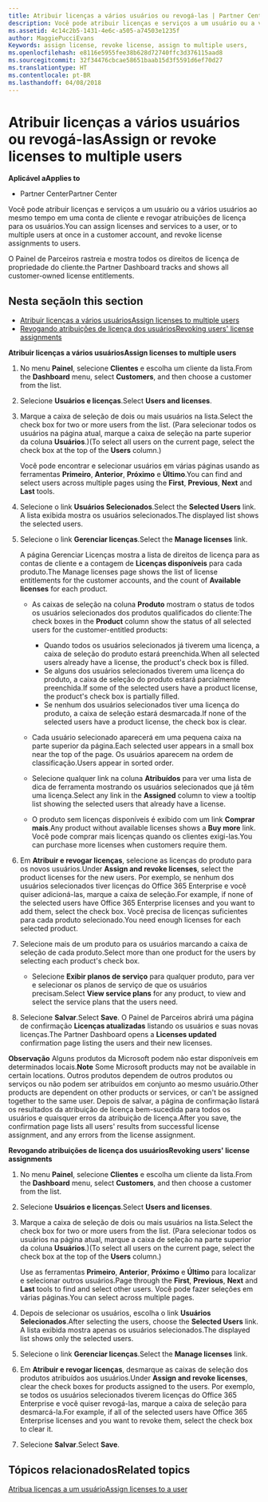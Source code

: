 ```yaml
---
title: Atribuir licenças a vários usuários ou revogá-las | Partner Center
description: Você pode atribuir licenças e serviços a um usuário ou a vários usuários ao mesmo tempo em uma conta de cliente e revogar atribuições de licença para os usuários.
ms.assetid: 4c14c2b5-1431-4e6c-a505-a74503e1235f
author: MaggiePucciEvans
Keywords: assign license, revoke license, assign to multiple users,
ms.openlocfilehash: e8116e5955fee38b628d72740ffc3d376115aad8
ms.sourcegitcommit: 32f34476cbcae58651baab15d3f5591d6ef70d27
ms.translationtype: HT
ms.contentlocale: pt-BR
ms.lasthandoff: 04/08/2018
---
```

# <a name="assign-or-revoke-licenses-to-multiple-users"></a><span data-ttu-id="8725e-103">Atribuir licenças a vários usuários ou revogá-las</span><span class="sxs-lookup"><span data-stu-id="8725e-103">Assign or revoke licenses to multiple users</span></span>

**<span data-ttu-id="8725e-104">Aplicável a</span><span class="sxs-lookup"><span data-stu-id="8725e-104">Applies to</span></span>**

-  <span data-ttu-id="8725e-105">Partner Center</span><span class="sxs-lookup"><span data-stu-id="8725e-105">Partner Center</span></span>

<span data-ttu-id="8725e-106">Você pode atribuir licenças e serviços a um usuário ou a vários usuários ao mesmo tempo em uma conta de cliente e revogar atribuições de licença para os usuários.</span><span class="sxs-lookup"><span data-stu-id="8725e-106">You can assign licenses and services to a user, or to multiple users at once in a customer account, and revoke license assignments to users.</span></span>

<span data-ttu-id="8725e-107">O Painel de Parceiros rastreia e mostra todos os direitos de licença de propriedade do cliente.</span><span class="sxs-lookup"><span data-stu-id="8725e-107">the Partner Dashboard tracks and shows all customer-owned license entitlements.</span></span>

## <a name="in-this-section"></a><span data-ttu-id="8725e-108">Nesta seção</span><span class="sxs-lookup"><span data-stu-id="8725e-108">In this section</span></span>


-   [<span data-ttu-id="8725e-109">Atribuir licenças a vários usuários</span><span class="sxs-lookup"><span data-stu-id="8725e-109">Assign licenses to multiple users</span></span>](#assign-licenses-to-groups)
-   [<span data-ttu-id="8725e-110">Revogando atribuições de licença dos usuários</span><span class="sxs-lookup"><span data-stu-id="8725e-110">Revoking users' license assignments</span></span>](#revoking-licenses)

<a href="" id="assign-licenses-to-groups"></a>
<span data-ttu-id="8725e-111">**Atribuir licenças a vários usuários**</span><span class="sxs-lookup"><span data-stu-id="8725e-111">**Assign licenses to multiple users**</span></span>

1.  <span data-ttu-id="8725e-112">No menu **Painel**, selecione **Clientes** e escolha um cliente da lista.</span><span class="sxs-lookup"><span data-stu-id="8725e-112">From the **Dashboard** menu, select **Customers**, and then choose a customer from the list.</span></span>
2.  <span data-ttu-id="8725e-113">Selecione **Usuários e licenças**.</span><span class="sxs-lookup"><span data-stu-id="8725e-113">Select **Users and licenses**.</span></span>
3.  <span data-ttu-id="8725e-114">Marque a caixa de seleção de dois ou mais usuários na lista.</span><span class="sxs-lookup"><span data-stu-id="8725e-114">Select the check box for two or more users from the list.</span></span> <span data-ttu-id="8725e-115">(Para selecionar todos os usuários na página atual, marque a caixa de seleção na parte superior da coluna **Usuários**.)</span><span class="sxs-lookup"><span data-stu-id="8725e-115">(To select all users on the current page, select the check box at the top of the **Users** column.)</span></span>

    <span data-ttu-id="8725e-116">Você pode encontrar e selecionar usuários em várias páginas usando as ferramentas **Primeiro**, **Anterior**, **Próximo** e **Último**.</span><span class="sxs-lookup"><span data-stu-id="8725e-116">You can find and select users across multiple pages using the **First**, **Previous**, **Next** and **Last** tools.</span></span>

4.  <span data-ttu-id="8725e-117">Selecione o link **Usuários Selecionados**.</span><span class="sxs-lookup"><span data-stu-id="8725e-117">Select the **Selected Users** link.</span></span> <span data-ttu-id="8725e-118">A lista exibida mostra os usuários selecionados.</span><span class="sxs-lookup"><span data-stu-id="8725e-118">The displayed list shows the selected users.</span></span>
5.  <span data-ttu-id="8725e-119">Selecione o link **Gerenciar licenças**.</span><span class="sxs-lookup"><span data-stu-id="8725e-119">Select the **Manage licenses** link.</span></span>

    <span data-ttu-id="8725e-120">A página Gerenciar Licenças mostra a lista de direitos de licença para as contas de cliente e a contagem de **Licenças disponíveis** para cada produto.</span><span class="sxs-lookup"><span data-stu-id="8725e-120">The Manage licenses page shows the list of license entitlements for the customer accounts, and the count of **Available licenses** for each product.</span></span>

    -   <span data-ttu-id="8725e-121">As caixas de seleção na coluna **Produto** mostram o status de todos os usuários selecionados dos produtos qualificados do cliente:</span><span class="sxs-lookup"><span data-stu-id="8725e-121">The check boxes in the **Product** column show the status of all selected users for the customer-entitled products:</span></span>

        -   <span data-ttu-id="8725e-122">Quando todos os usuários selecionados já tiverem uma licença, a caixa de seleção do produto estará preenchida.</span><span class="sxs-lookup"><span data-stu-id="8725e-122">When all selected users already have a license, the product's check box is filled.</span></span>
        -   <span data-ttu-id="8725e-123">Se alguns dos usuários selecionados tiverem uma licença do produto, a caixa de seleção do produto estará parcialmente preenchida.</span><span class="sxs-lookup"><span data-stu-id="8725e-123">If some of the selected users have a product license, the product's check box is partially filled.</span></span>
        -   <span data-ttu-id="8725e-124">Se nenhum dos usuários selecionados tiver uma licença do produto, a caixa de seleção estará desmarcada.</span><span class="sxs-lookup"><span data-stu-id="8725e-124">If none of the selected users have a product license, the check box is clear.</span></span>
    -   <span data-ttu-id="8725e-125">Cada usuário selecionado aparecerá em uma pequena caixa na parte superior da página.</span><span class="sxs-lookup"><span data-stu-id="8725e-125">Each selected user appears in a small box near the top of the page.</span></span> <span data-ttu-id="8725e-126">Os usuários aparecem na ordem de classificação.</span><span class="sxs-lookup"><span data-stu-id="8725e-126">Users appear in sorted order.</span></span>

    -   <span data-ttu-id="8725e-127">Selecione qualquer link na coluna **Atribuídos** para ver uma lista de dica de ferramenta mostrando os usuários selecionados que já têm uma licença.</span><span class="sxs-lookup"><span data-stu-id="8725e-127">Select any link in the **Assigned** column to view a tooltip list showing the selected users that already have a license.</span></span>

    -   <span data-ttu-id="8725e-128">O produto sem licenças disponíveis é exibido com um link **Comprar mais**.</span><span class="sxs-lookup"><span data-stu-id="8725e-128">Any product without available licenses shows a **Buy more** link.</span></span> <span data-ttu-id="8725e-129">Você pode comprar mais licenças quando os clientes exigi-las.</span><span class="sxs-lookup"><span data-stu-id="8725e-129">You can purchase more licenses when customers require them.</span></span>

6.  <span data-ttu-id="8725e-130">Em **Atribuir e revogar licenças**, selecione as licenças do produto para os novos usuários.</span><span class="sxs-lookup"><span data-stu-id="8725e-130">Under **Assign and revoke licenses**, select the product licenses for the new users.</span></span> <span data-ttu-id="8725e-131">Por exemplo, se nenhum dos usuários selecionados tiver licenças do Office 365 Enterprise e você quiser adicioná-las, marque a caixa de seleção.</span><span class="sxs-lookup"><span data-stu-id="8725e-131">For example, if none of the selected users have Office 365 Enterprise licenses and you want to add them, select the check box.</span></span> <span data-ttu-id="8725e-132">Você precisa de licenças suficientes para cada produto selecionado.</span><span class="sxs-lookup"><span data-stu-id="8725e-132">You need enough licenses for each selected product.</span></span>
7.  <span data-ttu-id="8725e-133">Selecione mais de um produto para os usuários marcando a caixa de seleção de cada produto.</span><span class="sxs-lookup"><span data-stu-id="8725e-133">Select more than one product for the users by selecting each product's check box.</span></span>
    -   <span data-ttu-id="8725e-134">Selecione **Exibir planos de serviço** para qualquer produto, para ver e selecionar os planos de serviço de que os usuários precisam.</span><span class="sxs-lookup"><span data-stu-id="8725e-134">Select **View service plans** for any product, to view and select the service plans that the users need.</span></span>

8.  <span data-ttu-id="8725e-135">Selecione **Salvar**.</span><span class="sxs-lookup"><span data-stu-id="8725e-135">Select **Save**.</span></span> <span data-ttu-id="8725e-136">O Painel de Parceiros abrirá uma página de confirmação **Licenças atualizadas** listando os usuários e suas novas licenças.</span><span class="sxs-lookup"><span data-stu-id="8725e-136">The Partner Dashboard opens a **Licenses updated** confirmation page listing the users and their new licenses.</span></span>

<span data-ttu-id="8725e-137">**Observação**  Alguns produtos da Microsoft podem não estar disponíveis em determinados locais.</span><span class="sxs-lookup"><span data-stu-id="8725e-137">**Note**  Some Microsoft products may not be available in certain locations.</span></span> <span data-ttu-id="8725e-138">Outros produtos dependem de outros produtos ou serviços ou não podem ser atribuídos em conjunto ao mesmo usuário.</span><span class="sxs-lookup"><span data-stu-id="8725e-138">Other products are dependent on other products or services, or can't be assigned together to the same user.</span></span> <span data-ttu-id="8725e-139">Depois de salvar, a página de confirmação listará os resultados da atribuição de licença bem-sucedida para todos os usuários e quaisquer erros da atribuição de licença.</span><span class="sxs-lookup"><span data-stu-id="8725e-139">After you save, the confirmation page lists all users' results from successful license assignment, and any errors from the license assignment.</span></span>

 

<a href="" id="revoking-licenses"></a>
<span data-ttu-id="8725e-140">**Revogando atribuições de licença dos usuários**</span><span class="sxs-lookup"><span data-stu-id="8725e-140">**Revoking users' license assignments**</span></span>

1.  <span data-ttu-id="8725e-141">No menu **Painel**, selecione **Clientes** e escolha um cliente da lista.</span><span class="sxs-lookup"><span data-stu-id="8725e-141">From the **Dashboard** menu, select **Customers**, and then choose a customer from the list.</span></span>
2.  <span data-ttu-id="8725e-142">Selecione **Usuários e licenças**.</span><span class="sxs-lookup"><span data-stu-id="8725e-142">Select **Users and licenses**.</span></span>
3.  <span data-ttu-id="8725e-143">Marque a caixa de seleção de dois ou mais usuários na lista.</span><span class="sxs-lookup"><span data-stu-id="8725e-143">Select the check box for two or more users from the list.</span></span> <span data-ttu-id="8725e-144">(Para selecionar todos os usuários na página atual, marque a caixa de seleção na parte superior da coluna **Usuários**.)</span><span class="sxs-lookup"><span data-stu-id="8725e-144">(To select all users on the current page, select the check box at the top of the **Users** column.)</span></span>

    <span data-ttu-id="8725e-145">Use as ferramentas **Primeiro**, **Anterior**, **Próximo** e **Último** para localizar e selecionar outros usuários.</span><span class="sxs-lookup"><span data-stu-id="8725e-145">Page through the **First**, **Previous**, **Next** and **Last** tools to find and select other users.</span></span> <span data-ttu-id="8725e-146">Você pode fazer seleções em várias páginas.</span><span class="sxs-lookup"><span data-stu-id="8725e-146">You can select across multiple pages.</span></span>

4.  <span data-ttu-id="8725e-147">Depois de selecionar os usuários, escolha o link **Usuários Selecionados**.</span><span class="sxs-lookup"><span data-stu-id="8725e-147">After selecting the users, choose the **Selected Users** link.</span></span> <span data-ttu-id="8725e-148">A lista exibida mostra apenas os usuários selecionados.</span><span class="sxs-lookup"><span data-stu-id="8725e-148">The displayed list shows only the selected users.</span></span>
5.  <span data-ttu-id="8725e-149">Selecione o link **Gerenciar licenças**.</span><span class="sxs-lookup"><span data-stu-id="8725e-149">Select the **Manage licenses** link.</span></span>
6.  <span data-ttu-id="8725e-150">Em **Atribuir e revogar licenças**, desmarque as caixas de seleção dos produtos atribuídos aos usuários.</span><span class="sxs-lookup"><span data-stu-id="8725e-150">Under **Assign and revoke licenses**, clear the check boxes for products assigned to the users.</span></span> <span data-ttu-id="8725e-151">Por exemplo, se todos os usuários selecionados tiverem licenças do Office 365 Enterprise e você quiser revogá-las, marque a caixa de seleção para desmarcá-la.</span><span class="sxs-lookup"><span data-stu-id="8725e-151">For example, if all of the selected users have Office 365 Enterprise licenses and you want to revoke them, select the check box to clear it.</span></span>
7.  <span data-ttu-id="8725e-152">Selecione **Salvar**.</span><span class="sxs-lookup"><span data-stu-id="8725e-152">Select **Save**.</span></span>

## <a name="related-topics"></a><span data-ttu-id="8725e-153">Tópicos relacionados</span><span class="sxs-lookup"><span data-stu-id="8725e-153">Related topics</span></span>


[<span data-ttu-id="8725e-154">Atribua licenças a um usuário</span><span class="sxs-lookup"><span data-stu-id="8725e-154">Assign licenses to a user</span></span>](assign-licenses-to-users.md)

 

 



